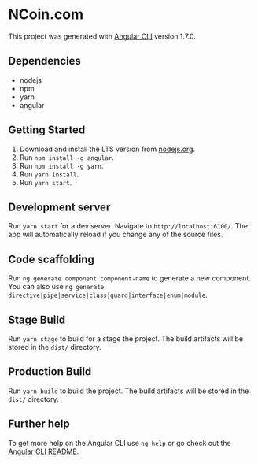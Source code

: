 # NCoin.com

This project was generated with [Angular CLI](https://github.com/angular/angular-cli) version 1.7.0.

## Dependencies
* nodejs
* npm
* yarn
* angular

## Getting Started
1. Download and install the LTS version from [nodejs.org](https://www.nodejs.org/).
2. Run `npm install -g angular`.
3. Run `npm install -g yarn`.
4. Run `yarn install`.
5. Run `yarn start`.

## Development server

Run `yarn start` for a dev server. Navigate to `http://localhost:6100/`. The app will automatically reload if you change
 any of the source files.

## Code scaffolding

Run `ng generate component component-name` to generate a new component. You can also use `ng generate directive|pipe|service|class|guard|interface|enum|module`.

## Stage Build

Run `yarn stage` to build for a stage the project. The build artifacts will be stored in the `dist/` directory.

## Production Build

Run `yarn build` to build the project. The build artifacts will be stored in the `dist/` directory.

## Further help

To get more help on the Angular CLI use `ng help` or go check out the [Angular CLI README](https://github.com/angular/angular-cli/blob/master/README.md).
